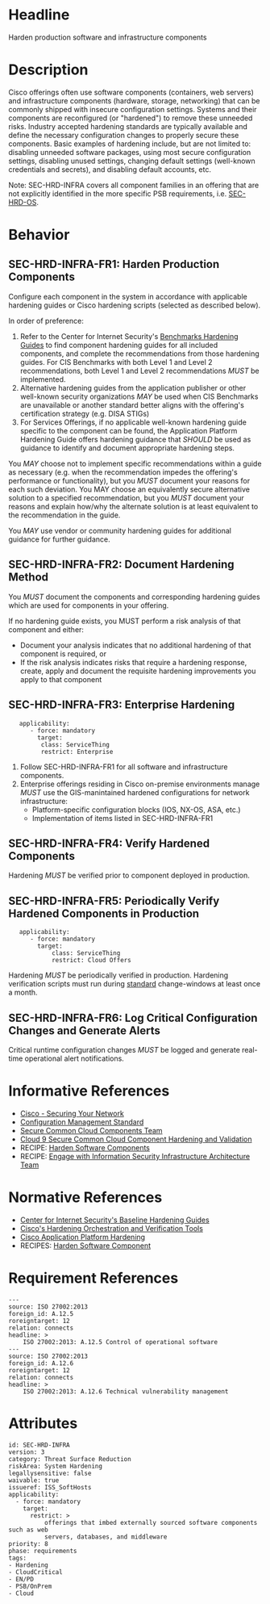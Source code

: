 # Headline

Harden production software and infrastructure components

# Description

Cisco offerings often use software components (containers, web servers) and infrastructure components (hardware, storage, networking) that can be commonly shipped with insecure configuration settings. Systems and their components are reconfigured (or "hardened") to remove these unneeded risks. Industry accepted hardening standards are typically available and define the necessary configuration changes to properly secure these components. Basic examples of hardening include, but are not limited to: disabling unneeded software packages, using most secure configuration settings, disabling unused settings, changing default settings (well-known credentials and secrets), and disabling default accounts, etc.

Note: SEC-HRD-INFRA covers all component families in an offering that are not explicitly identified in the more specific PSB requirements, i.e. [SEC-HRD-OS](#SEC-HRD-OS).

# Behavior

## SEC-HRD-INFRA-FR1: Harden Production Components

Configure each component in the system in accordance with applicable hardening guides or Cisco hardening scripts (selected as described below).

In order of preference:

1. Refer to the Center for Internet Security's [Benchmarks Hardening Guides](https://www.cisecurity.org/cis-benchmarks/) to find component hardening guides for all included components, and complete the recommendations from those hardening guides. For CIS Benchmarks with both Level 1 and Level 2 recommendations, both Level 1 and Level 2 recommendations _MUST_ be implemented.
1. Alternative hardening guides from the application publisher or other well-known security organizations _MAY_ be used when CIS Benchmarks are unavailable or another standard better aligns with the offering's certification strategy (e.g. DISA STIGs)
1. For Services Offerings, if no applicable well-known hardening guide specific to the component can be found, the Application Platform Hardening Guide offers hardening guidance that _SHOULD_ be used as guidance to identify and document appropriate hardening steps.

You _MAY_ choose not to implement specific recommendations within a guide as necessary (e.g. when the recommendation impedes the offering's performance or functionality), but you _MUST_ document your reasons for each such deviation. You MAY choose an equivalently secure alternative solution to a specified recommendation, but you _MUST_ document your reasons and explain how/why the alternate solution is at least equivalent to the recommendation in the guide.

You _MAY_ use vendor or community hardening guides for additional guidance for further guidance.

## SEC-HRD-INFRA-FR2: Document Hardening Method

You _MUST_ document the components and corresponding hardening guides which are used for components in your offering.

If no hardening guide exists, you MUST perform a risk analysis of that component and either:
* Document your analysis indicates that no additional hardening of that component is required, or
* If the risk analysis indicates risks that require a hardening response, create, apply and document the requisite hardening improvements you apply to that component

## SEC-HRD-INFRA-FR3: Enterprise Hardening

```
   applicability:
      - force: mandatory
        target:
         class: ServiceThing
         restrict: Enterprise
```

1. Follow SEC-HRD-INFRA-FR1 for all software and infrastructure components.
1. Enterprise offerings residing in Cisco on-premise environments manage _MUST_ use the GIS-manintained hardened configurations for network infrastructure:
    * Platform-specific configuration blocks (IOS, NX-OS, ASA, etc.)
    * Implementation of items listed in SEC-HRD-INFRA-FR1

## SEC-HRD-INFRA-FR4: Verify Hardened Components

Hardening _MUST_ be verified prior to component deployed in production.

## SEC-HRD-INFRA-FR5: Periodically Verify Hardened Components in Production

```
   applicability:
      - force: mandatory
        target:
            class: ServiceThing
            restrict: Cloud Offers
```
Hardening _MUST_ be periodically verified in production. Hardening verification scripts must run during [standard](#DEF_Standard) change-windows at least once a month.

## SEC-HRD-INFRA-FR6: Log Critical Configuration Changes and Generate Alerts

Critical runtime configuration changes _MUST_ be logged and generate real-time operational alert notifications.

# Informative References

* [Cisco - Securing Your Network](https://tools.cisco.com/security/center/intelliPapers.x?i=55#~Network%20Security>)
* [Configuration Management Standard](https://docs.cisco.com/share/proxy/alfresco/url?docnum=EDCS-11216053&ver=approved)
* [Secure Common Cloud Components Team](https://apps.na.collabserv.com/communities/service/html/communitystart?communityUuid=bfcde877-c33f-4b50-b5ff-9c16f4858d44)
* [Cloud 9 Secure Common Cloud Component Hardening and Validation](https://wwwin-github.cisco.com/pages/sto-ccc/cloud9-docs)
* RECIPE: [Harden Software Components](https://cisco.sharepoint.com/Sites/CiscoProductSecurityCookbook#harden-software-component)
* RECIPE: [Engage with Information Security Infrastructure Architecture Team](https://cisco.sharepoint.com/Sites/CiscoProductSecurityCookbook/SitePages/Engage%20with%20Infosec%20Infrastructure%20Architecture%20Team.aspx)

# Normative References

* [Center for Internet Security's Baseline Hardening Guides](https://www.cisecurity.org/cis-benchmarks/)
* [Cisco's Hardening Orchestration and Verification Tools](https://apps.na.collabserv.com/communities/service/html/communitystart?communityUuid=bfcde877-c33f-4b50-b5ff-9c16f4858d44)
* [Cisco Application Platform Hardening](https://wiki.cisco.com/display/CCSINFOSEC/Cisco+Application+Platform+Hardening+Guideline)
* RECIPES: [Harden Software Component](https://cisco.sharepoint.com/Sites/CiscoProductSecurityCookbook#harden-software-component)

# Requirement References

    ---
    source: ISO 27002:2013
    foreign_id: A.12.5
    roreigntarget: 12
    relation: connects
    headline: >
        ISO 27002:2013: A.12.5 Control of operational software
    ---
    source: ISO 27002:2013
    foreign_id: A.12.6
    roreigntarget: 12
    relation: connects
    headline: >
        ISO 27002:2013: A.12.6 Technical vulnerability management

# Attributes

    id: SEC-HRD-INFRA
    version: 3
    category: Threat Surface Reduction
    riskArea: System Hardening
    legallysensitive: false
    waivable: true
    issueref: ISS_SoftHosts
    applicability:
      - force: mandatory
        target:
          restrict: >
              offerings that imbed externally sourced software components such as web
              servers, databases, and middleware
    priority: 8
    phase: requirements
    tags:
    - Hardening
    - CloudCritical
    - EN/PD
    - PSB/OnPrem
    - Cloud
